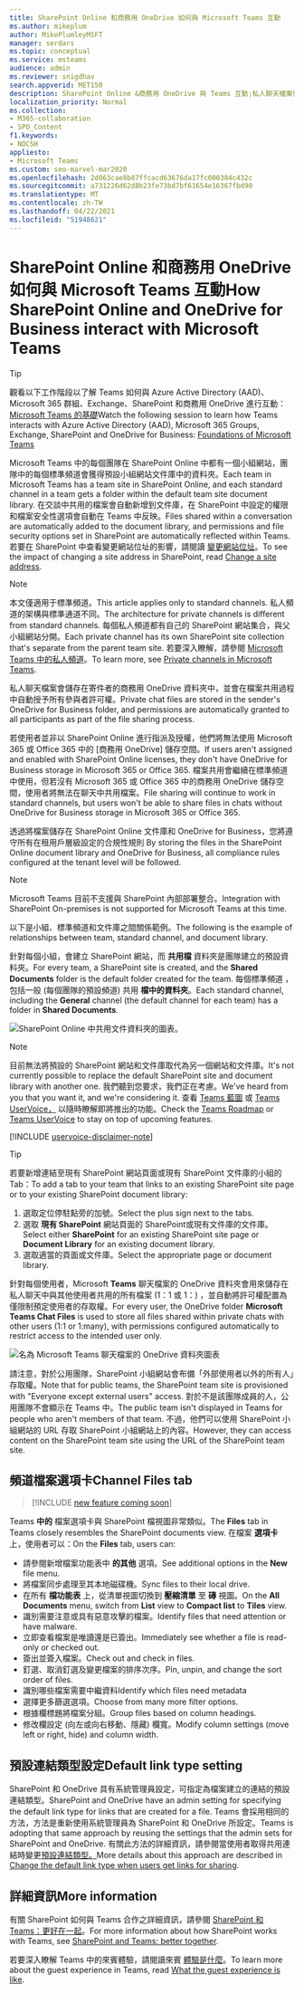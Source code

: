 ```yaml
---
title: SharePoint Online 和商務用 OneDrive 如何與 Microsoft Teams 互動
ms.author: mikeplum
author: MikePlumleyMSFT
manager: serdars
ms.topic: conceptual
ms.service: msteams
audience: admin
ms.reviewer: snigdhav
search.appverid: MET150
description: SharePoint Online &商務用 OneDrive 與 Teams 互動;私人聊天檔案儲存&小組、標準頻道、&文件庫之間的互動。
localization_priority: Normal
ms.collection:
- M365-collaboration
- SPO_Content
f1.keywords:
- NOCSH
appliesto:
- Microsoft Teams
ms.custom: seo-marvel-mar2020
ms.openlocfilehash: 2d063cae8b87ffcacd63676da17fc000384c432c
ms.sourcegitcommit: a731226d62d8b23fe73bd7bf61654e16367fbd90
ms.translationtype: MT
ms.contentlocale: zh-TW
ms.lasthandoff: 04/22/2021
ms.locfileid: "51948621"
---
```

# <a name="how-sharepoint-online-and-onedrive-for-business-interact-with-microsoft-teams"></a><span data-ttu-id="2e6dd-103">SharePoint Online 和商務用 OneDrive 如何與 Microsoft Teams 互動</span><span class="sxs-lookup"><span data-stu-id="2e6dd-103">How SharePoint Online and OneDrive for Business interact with Microsoft Teams</span></span>

> [!Tip]
> <span data-ttu-id="2e6dd-104">觀看以下工作階段以了解 Teams 如何與 Azure Active Directory (AAD)、Microsoft 365 群組、Exchange、SharePoint 和商務用 OneDrive 進行互動：[Microsoft Teams 的基礎](https://aka.ms/teams-foundations)</span><span class="sxs-lookup"><span data-stu-id="2e6dd-104">Watch the following session to learn how Teams interacts with Azure Active Directory (AAD), Microsoft 365 Groups, Exchange, SharePoint and OneDrive for Business: [Foundations of Microsoft Teams](https://aka.ms/teams-foundations)</span></span>

<span data-ttu-id="2e6dd-105">Microsoft Teams 中的每個團隊在 SharePoint Online 中都有一個小組網站，團隊中的每個標準頻道會獲得預設小組網站文件庫中的資料夾。</span><span class="sxs-lookup"><span data-stu-id="2e6dd-105">Each team in Microsoft Teams has a team site in SharePoint Online, and each standard channel in a team gets a folder within the default team site document library.</span></span> <span data-ttu-id="2e6dd-106">在交談中共用的檔案會自動新增到文件庫，在 SharePoint 中設定的權限和檔案安全性選項會自動在 Teams 中反映。</span><span class="sxs-lookup"><span data-stu-id="2e6dd-106">Files shared within a conversation are automatically added to the document library, and permissions and file security options set in SharePoint are automatically reflected within Teams.</span></span> <span data-ttu-id="2e6dd-107">若要在 SharePoint 中查看變更網站位址的影響，請閱讀 [變更網站位址](/sharepoint/change-site-address)。</span><span class="sxs-lookup"><span data-stu-id="2e6dd-107">To see the impact of changing a site address in SharePoint, read [Change a site address](/sharepoint/change-site-address).</span></span>

> [!NOTE]
> <span data-ttu-id="2e6dd-108">本文僅適用于標準頻道。</span><span class="sxs-lookup"><span data-stu-id="2e6dd-108">This article applies only to standard channels.</span></span> <span data-ttu-id="2e6dd-109">私人頻道的架構與標準通道不同。</span><span class="sxs-lookup"><span data-stu-id="2e6dd-109">The architecture for private channels is different from standard channels.</span></span> <span data-ttu-id="2e6dd-110">每個私人頻道都有自己的 SharePoint 網站集合，與父小組網站分開。</span><span class="sxs-lookup"><span data-stu-id="2e6dd-110">Each private channel has its own SharePoint site collection that's separate from the parent team site.</span></span> <span data-ttu-id="2e6dd-111">若要深入瞭解，請參閱 [Microsoft Teams 中的私人頻道](private-channels.md)。</span><span class="sxs-lookup"><span data-stu-id="2e6dd-111">To learn more, see [Private channels in Microsoft Teams](private-channels.md).</span></span>

<span data-ttu-id="2e6dd-112">私人聊天檔案會儲存在寄件者的商務用 OneDrive 資料夾中，並會在檔案共用過程中自動授予所有參與者許可權。</span><span class="sxs-lookup"><span data-stu-id="2e6dd-112">Private chat files are stored in the sender's OneDrive for Business folder, and permissions are automatically granted to all participants as part of the file sharing process.</span></span>

<span data-ttu-id="2e6dd-113">若使用者並非以 SharePoint Online 進行指派及授權，他們將無法使用 Microsoft 365 或 Office 365 中的 [商務用 OneDrive] 儲存空間。</span><span class="sxs-lookup"><span data-stu-id="2e6dd-113">If users aren't assigned and enabled with SharePoint Online licenses, they don't have OneDrive for Business storage in Microsoft 365 or Office 365.</span></span> <span data-ttu-id="2e6dd-114">檔案共用會繼續在標準頻道中使用，但若沒有 Microsoft 365 或 Office 365 中的商務用 OneDrive 儲存空間，使用者將無法在聊天中共用檔案。</span><span class="sxs-lookup"><span data-stu-id="2e6dd-114">File sharing will continue to work in standard channels, but users won't be able to share files in chats without OneDrive for Business storage in Microsoft 365 or Office 365.</span></span>

<span data-ttu-id="2e6dd-115">透過將檔案儲存在 SharePoint Online 文件庫和 OneDrive for Business，您將遵守所有在租用戶層級設定的合規性規則 </span><span class="sxs-lookup"><span data-stu-id="2e6dd-115">By storing the files in the SharePoint Online document library and OneDrive for Business, all compliance rules configured at the tenant level will be followed.</span></span> 

> [!NOTE]
> <span data-ttu-id="2e6dd-116">Microsoft Teams 目前不支援與 SharePoint 內部部署整合。</span><span class="sxs-lookup"><span data-stu-id="2e6dd-116">Integration with SharePoint On-premises is not supported for Microsoft Teams at this time.</span></span>

<span data-ttu-id="2e6dd-117">以下是小組、標準頻道和文件庫之間關係範例。</span><span class="sxs-lookup"><span data-stu-id="2e6dd-117">The following is the example of relationships between team, standard channel, and document library.</span></span>

<span data-ttu-id="2e6dd-118">針對每個小組，會建立 SharePoint 網站，而 **共用檔** 資料夾是團隊建立的預設資料夾。</span><span class="sxs-lookup"><span data-stu-id="2e6dd-118">For every team, a SharePoint site is created, and the **Shared Documents** folder is the default folder created for the team.</span></span> <span data-ttu-id="2e6dd-119">每個標準頻道 ，包括一般 (每個團隊的預設頻道) 共用 **檔中的資料夾**。</span><span class="sxs-lookup"><span data-stu-id="2e6dd-119">Each standard channel, including the **General** channel (the default channel for each team) has a folder in **Shared Documents**.</span></span>

![SharePoint Online 中共用文件資料夾的圖表。](media/Understand_how_SharePoint_Online_and_OneDrive_for_Business_interact_with_Microsoft_Teams_image1.png)

> [!NOTE]
> <span data-ttu-id="2e6dd-121">目前無法將預設的 SharePoint 網站和文件庫取代為另一個網站和文件庫。</span><span class="sxs-lookup"><span data-stu-id="2e6dd-121">It's not currently possible to replace the default SharePoint site and document library with another one.</span></span> <span data-ttu-id="2e6dd-122">我們聽到您要求，我們正在考慮。</span><span class="sxs-lookup"><span data-stu-id="2e6dd-122">We've heard from you that you want it, and we're considering it.</span></span> <span data-ttu-id="2e6dd-123">查看 [Teams 藍圖](https://aka.ms/teamsroadmap) 或 [Teams UserVoice，](https://aka.ms/TeamsUserVoice) 以隨時瞭解即將推出的功能。</span><span class="sxs-lookup"><span data-stu-id="2e6dd-123">Check the [Teams Roadmap](https://aka.ms/teamsroadmap) or [Teams UserVoice](https://aka.ms/TeamsUserVoice) to stay on top of upcoming features.</span></span>

[!INCLUDE [uservoice-disclaimer-note](includes/uservoice-disclaimer-note.md)]

> [!TIP]
> <span data-ttu-id="2e6dd-124">若要新增連結至現有 SharePoint 網站頁面或現有 SharePoint 文件庫的小組的 Tab：</span><span class="sxs-lookup"><span data-stu-id="2e6dd-124">To add a tab to your team that links to an existing SharePoint site page or to your existing SharePoint document library:</span></span>
> 1. <span data-ttu-id="2e6dd-125">選取定位停駐點旁的加號。</span><span class="sxs-lookup"><span data-stu-id="2e6dd-125">Select the  plus sign next to the tabs.</span></span>
> 2. <span data-ttu-id="2e6dd-126">選取 **現有 SharePoint** 網站頁面的 SharePoint或現有文件庫的文件庫。</span><span class="sxs-lookup"><span data-stu-id="2e6dd-126">Select either **SharePoint** for an existing SharePoint site page or **Document Library** for an existing document library.</span></span>
> 3. <span data-ttu-id="2e6dd-127">選取適當的頁面或文件庫。</span><span class="sxs-lookup"><span data-stu-id="2e6dd-127">Select the appropriate page or document library.</span></span>

<span data-ttu-id="2e6dd-128">針對每個使用者，Microsoft **Teams** 聊天檔案的 OneDrive 資料夾會用來儲存在私人聊天中與其他使用者共用的所有檔案 (1：1 或 1：) ，並自動將許可權配置為僅限制預定使用者的存取權。</span><span class="sxs-lookup"><span data-stu-id="2e6dd-128">For every user, the OneDrive folder **Microsoft Teams Chat Files** is used to store all files shared within private chats with other users (1:1 or 1:many), with permissions configured automatically to restrict access to the intended user only.</span></span>

![名為 Microsoft Teams 聊天檔案的 OneDrive 資料夾圖表](media/Understand_how_SharePoint_Online_and_OneDrive_for_Business_interact_with_Microsoft_Teams_image2.png)

<span data-ttu-id="2e6dd-130">請注意，對於公用團隊，SharePoint 小組網站會布備「外部使用者以外的所有人」存取權。</span><span class="sxs-lookup"><span data-stu-id="2e6dd-130">Note that for public teams, the SharePoint team site is provisioned with "Everyone except external users" access.</span></span> <span data-ttu-id="2e6dd-131">對於不是該團隊成員的人，公用團隊不會顯示在 Teams 中。</span><span class="sxs-lookup"><span data-stu-id="2e6dd-131">The public team isn't displayed in Teams for people who aren't members of that team.</span></span> <span data-ttu-id="2e6dd-132">不過，他們可以使用 SharePoint 小組網站的 URL 存取 SharePoint 小組網站上的內容。</span><span class="sxs-lookup"><span data-stu-id="2e6dd-132">However, they can access content on the SharePoint team site using the URL of the SharePoint team site.</span></span> 

## <a name="channel-files-tab"></a><span data-ttu-id="2e6dd-133">頻道檔案選項卡</span><span class="sxs-lookup"><span data-stu-id="2e6dd-133">Channel Files tab</span></span>

> [!INCLUDE [new feature coming soon](includes/new-feature-coming-soon-section.md)]

<span data-ttu-id="2e6dd-134">Teams **中的** 檔案選項卡與 SharePoint 檔視圖非常類似。</span><span class="sxs-lookup"><span data-stu-id="2e6dd-134">The **Files** tab in Teams closely resembles the SharePoint documents view.</span></span> <span data-ttu-id="2e6dd-135">在檔案 **選項卡** 上，使用者可以：</span><span class="sxs-lookup"><span data-stu-id="2e6dd-135">On the **Files** tab, users can:</span></span>

- <span data-ttu-id="2e6dd-136">請參閱新增檔案功能表中 **的其他** 選項。</span><span class="sxs-lookup"><span data-stu-id="2e6dd-136">See additional options in the **New** file menu.</span></span>
- <span data-ttu-id="2e6dd-137">將檔案同步處理至其本地磁碟機。</span><span class="sxs-lookup"><span data-stu-id="2e6dd-137">Sync files to their local drive.</span></span>
- <span data-ttu-id="2e6dd-138">在所有 **檔功能表** 上，從清單視圖切換到 **壓縮清單** 至 **磚** 視圖。</span><span class="sxs-lookup"><span data-stu-id="2e6dd-138">On the **All Documents** menu, switch from **List** view to **Compact list** to **Tiles** view.</span></span>
- <span data-ttu-id="2e6dd-139">識別需要注意或具有惡意攻擊的檔案。</span><span class="sxs-lookup"><span data-stu-id="2e6dd-139">Identify files that need attention or have malware.</span></span>
- <span data-ttu-id="2e6dd-140">立即查看檔案是唯讀還是已簽出。</span><span class="sxs-lookup"><span data-stu-id="2e6dd-140">Immediately see whether a file is read-only or checked out.</span></span>
- <span data-ttu-id="2e6dd-141">簽出並簽入檔案。</span><span class="sxs-lookup"><span data-stu-id="2e6dd-141">Check out and check in files.</span></span>
- <span data-ttu-id="2e6dd-142">釘選、取消釘選及變更檔案的排序次序。</span><span class="sxs-lookup"><span data-stu-id="2e6dd-142">Pin, unpin, and change the sort order of files.</span></span>
- <span data-ttu-id="2e6dd-143">識別哪些檔案需要中繼資料</span><span class="sxs-lookup"><span data-stu-id="2e6dd-143">Identify which files need metadata</span></span>
- <span data-ttu-id="2e6dd-144">選擇更多篩選選項。</span><span class="sxs-lookup"><span data-stu-id="2e6dd-144">Choose from many more filter options.</span></span>
- <span data-ttu-id="2e6dd-145">根據欄標題將檔案分組。</span><span class="sxs-lookup"><span data-stu-id="2e6dd-145">Group files based on column headings.</span></span>
- <span data-ttu-id="2e6dd-146">修改欄設定 (向左或向右移動、隱藏) 欄寬。</span><span class="sxs-lookup"><span data-stu-id="2e6dd-146">Modify column settings (move left or right, hide) and column width.</span></span>

## <a name="default-link-type-setting"></a><span data-ttu-id="2e6dd-147">預設連結類型設定</span><span class="sxs-lookup"><span data-stu-id="2e6dd-147">Default link type setting</span></span>

<span data-ttu-id="2e6dd-148">SharePoint 和 OneDrive 具有系統管理員設定，可指定為檔案建立的連結的預設連結類型。</span><span class="sxs-lookup"><span data-stu-id="2e6dd-148">SharePoint and OneDrive have an admin setting for specifying the default link type for links that are created for a file.</span></span> <span data-ttu-id="2e6dd-149">Teams 會採用相同的方法，方法是重新使用系統管理員為 SharePoint 和 OneDrive 所設定。</span><span class="sxs-lookup"><span data-stu-id="2e6dd-149">Teams is adopting that same approach by reusing the settings that the admin sets for SharePoint and OneDrive.</span></span> <span data-ttu-id="2e6dd-150">有關此方法的詳細資訊，請參閱當使用者取得共用連結時變更[預設連結類型。](/sharepoint/change-default-sharing-link)</span><span class="sxs-lookup"><span data-stu-id="2e6dd-150">More details about this approach are described in [Change the default link type when users get links for sharing](/sharepoint/change-default-sharing-link).</span></span> 

## <a name="more-information"></a><span data-ttu-id="2e6dd-151">詳細資訊</span><span class="sxs-lookup"><span data-stu-id="2e6dd-151">More information</span></span>

<span data-ttu-id="2e6dd-152">有關 SharePoint 如何與 Teams 合作之詳細資訊，請參閱 [SharePoint 和 Teams：更好在一起](https://techcommunity.microsoft.com/t5/Microsoft-SharePoint-Blog/SharePoint-and-Teams-Better-Together/ba-p/189593)。</span><span class="sxs-lookup"><span data-stu-id="2e6dd-152">For more information about how SharePoint works with Teams, see [SharePoint and Teams: better together](https://techcommunity.microsoft.com/t5/Microsoft-SharePoint-Blog/SharePoint-and-Teams-Better-Together/ba-p/189593).</span></span>

<span data-ttu-id="2e6dd-153">若要深入瞭解 Teams 中的來賓體驗，請閱讀來賓 [體驗是什麼](guest-experience.md)。</span><span class="sxs-lookup"><span data-stu-id="2e6dd-153">To learn more about the guest experience in Teams, read [What the guest experience is like](guest-experience.md).</span></span>